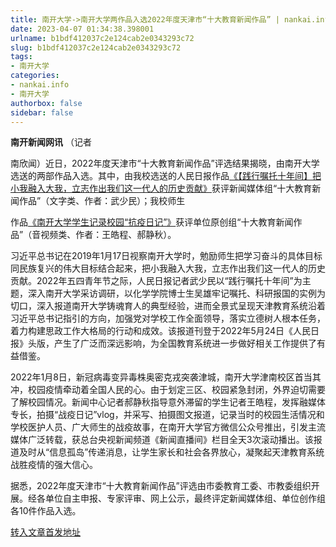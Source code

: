 ```yaml
---
title: 南开大学->南开大学两作品入选2022年度天津市“十大教育新闻作品” | nankai.info
date: 2023-04-07 01:34:38.398001
urlname: b1bdf412037c2e124cab2e0343293c72
slug: b1bdf412037c2e124cab2e0343293c72
tags: 
- 南开大学
categories:
- nankai.info
- 南开大学
authorbox: false
sidebar: false
---
```

**南开新闻网讯** （记者

南欣闻）近日，2022年度天津市“十大教育新闻作品”评选结果揭晓，由南开大学选送的两部作品入选。其中，由我校选送的人民日报作品[《【践行嘱托十年间】把小我融入大我，立志作出我们这一代人的历史贡献》](https://mp.weixin.qq.com/s/wnApKPtfrpB25qMmCCNM1w)获评新闻媒体组“十大教育新闻作品”（文字类、作者：武少民）；我校师生
<!--more-->
作品[《南开大学学生记录校园“抗疫日记”》](https://mp.weixin.qq.com/s/FSVirA8SV_zK7BAJXS5i4g)获评单位原创组“十大教育新闻作品”（音视频类、作者：王皓程、郝静秋）。

习近平总书记在2019年1月17日视察南开大学时，勉励师生把学习奋斗的具体目标同民族复兴的伟大目标结合起来，把小我融入大我，立志作出我们这一代人的历史贡献。2022年五四青年节之际，人民日报记者武少民以“践行嘱托十年间”为主题，深入南开大学采访调研，以化学学院博士生吴雄牢记嘱托、科研报国的实例为切口，深入报道南开大学铸魂育人的典型经验，进而全景式呈现天津教育系统沿着习近平总书记指引的方向，加强党对学校工作全面领导，落实立德树人根本任务，着力构建思政工作大格局的行动和成效。该报道刊登于2022年5月24日《人民日报》头版，产生了广泛而深远影响，为全国教育系统进一步做好相关工作提供了有益借鉴。

2022年1月8日，新冠病毒变异毒株奥密克戎突袭津城，南开大学津南校区首当其冲，校园疫情牵动着全国人民的心。由于划定三区、校园紧急封闭，外界迫切需要了解校园情况。新闻中心记者郝静秋指导意外滞留的学生记者王皓程，发挥融媒体专长，拍摄“战疫日记”vlog，并采写、拍摄图文报道，记录当时的校园生活情况和学校医护人员、广大师生的战疫故事，在南开大学官方微信公众号推出，引发主流媒体广泛转载，获总台央视新闻频道《新闻直播间》栏目全天3次滚动播出。该报道及时从“信息孤岛”传递消息，让学生家长和社会各界放心，凝聚起天津教育系统战胜疫情的强大信心。

据悉，2022年度天津市“十大教育新闻作品”评选由市委教育工委、市教委组织开展。经各单位自主申报、专家评审、网上公示，最终评定新闻媒体组、单位创作组各10件作品入选。



[转入文章首发地址](http://news.nankai.edu.cn/ywsd/system/2023/04/01/030055211.shtml)